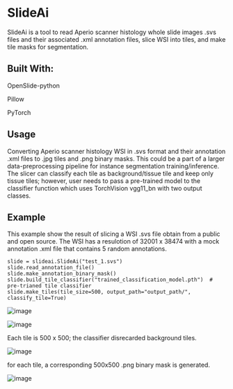 # SlideAi

SlideAi is a tool to read Aperio scanner histology whole slide images .svs files and their associated .xml annotation files, slice WSI into tiles, and make tile masks for segmentation.

## Built With:
OpenSlide-python

Pillow

PyTorch

## Usage
Converting Aperio scanner histology WSI in .svs format and their annotation .xml files to .jpg tiles and .png binary masks. This could be a part of a larger data-preprocessing pipeline for instance segmentation training/inference. The slicer can classify each tile as background/tissue tile and keep only tissue tiles; however, user needs to pass a pre-trained model to the classifier function which uses TorchVision vgg11_bn with two output classes.

## Example
This example show the result of slicing a WSI .svs file obtain from a public and open source. The WSI has a resulotion of 32001 x 38474 with a mock annotation .xml file that contains 5 random annotations. 

```
slide = slideai.SlideAi("test_1.svs")
slide.read_annotation_file()
slide.make_annotation_binary_mask()
slide.build_tile_classifier("trained_classification_model.pth")  #  pre-trianed tile classifier
slide.make_tiles(tile_size=500, output_path="output_path/", classify_tile=True)
```

![image](https://user-images.githubusercontent.com/54161236/129137381-3ad0e516-bb36-426f-a6d0-d8ca550170ba.png)

![image](https://user-images.githubusercontent.com/54161236/129137501-376deaa2-e208-4801-9632-9b5c63a87aa7.png)

Each tile is 500 x 500; the classifier disrecarded background tiles.

![image](https://user-images.githubusercontent.com/54161236/129137888-2bcd9fb6-12d5-4508-af01-7fa8532aa1f0.png)

for each tile, a corresponding 500x500 .png binary mask is generated.

![image](https://user-images.githubusercontent.com/54161236/129137789-28dd4e97-6f6f-46c6-992e-3d781a3c10a6.png)

